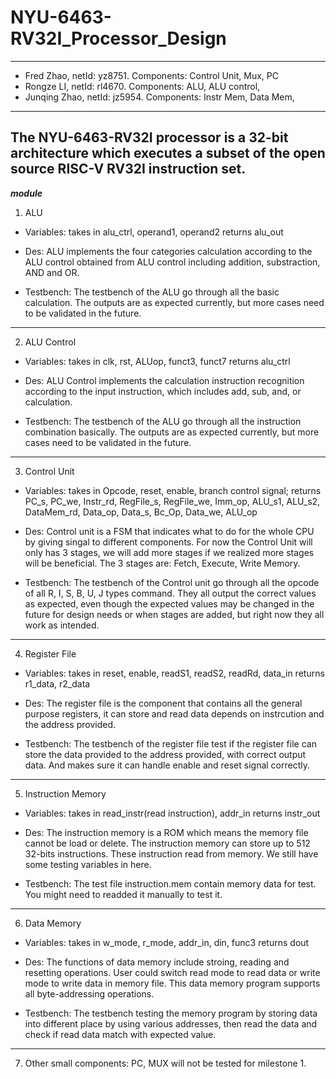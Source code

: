 # NYU-6463-RV32I_Processor_Design

---

- Fred Zhao, netId: yz8751. Components: Control Unit, Mux, PC 
- Rongze LI, netId: rl4670. Components: ALU, ALU control, 
- Junqing Zhao, netId: jz5954.  Components: Instr Mem, Data Mem, 
---
The NYU-6463-RV32I processor is a 32-bit architecture which executes a subset of the open source RISC-V RV32I
instruction set. 
---
***module***
1. ALU 
- Variables:
takes in alu_ctrl, operand1, operand2
returns alu_out

- Des:
ALU implements the four categories calculation according to the ALU control obtained from ALU control including addition, substraction, AND and OR.

- Testbench:
The testbench of the ALU go through all the basic calculation. The outputs are as expected currently, but more cases need to be validated in the future.

---
2. ALU Control 
- Variables:
takes in clk, rst, ALUop, funct3, funct7
returns alu_ctrl

- Des:
ALU Control implements the calculation instruction recognition according to the input instruction, which includes add, sub, and, or calculation.

- Testbench:
The testbench of the ALU go through all the instruction combination basically. The outputs are as expected currently, but more cases need to be validated in the future.

---
3. Control Unit 
- Variables: 
takes in Opcode, reset, enable, branch control signal;
returns PC_s, PC_we, Instr_rd, RegFile_s, RegFile_we, Imm_op, ALU_s1, ALU_s2, DataMem_rd, Data_op, Data_s, Bc_Op, Data_we, ALU_op

- Des: 
Control unit is a FSM that indicates what to do for the whole CPU by giving singal to different components. 
For now the Control Unit will only has 3 stages, we will add more stages if we realized more stages will be beneficial. 
The 3 stages are: Fetch, Execute, Write Memory.

- Testbench: 
The testbench of the Control unit go through all the opcode of all R, I, S, B, U, J types command. They all output the correct values as expected, even though the expected values may be changed in the future for design needs or when stages are added, but right now they all work as intended.  

---
4. Register File
- Variables: 
takes in reset, enable, readS1, readS2, readRd, data_in
returns r1_data, r2_data

- Des: 
The register file is the component that contains all the general purpose registers, it can store and read data depends on instrcution and the address provided. 

- Testbench: 
The testbench of the register file test if the register file can store the data provided to the address provided, with correct output data. And makes sure it can handle enable and reset signal correctly. 

---
5. Instruction Memory 
- Variables:
takes in read_instr(read instruction), addr_in
returns instr_out

- Des:
The instruction memory is a ROM which means the memory file cannot be load or delete. The instruction memory can store up to 512 32-bits instructions. These instruction read from memory. We still have some testing variables in here. 

- Testbench:
The test file instruction.mem contain memory data for test. You might need to readded it manually to test it.

---
6. Data Memory
- Variables:
takes in w_mode, r_mode, addr_in, din, func3
returns dout

- Des:
The functions of data memory include stroing, reading and resetting operations. User could switch read mode to read data or write mode to write data in memory file. This data memory program supports all byte-addressing operations.

- Testbench:
The testbench testing the memory program by storing data into different place by using various addresses, then read the data and check if read data match with expected value. 

---
7. Other small components: PC, MUX will not be tested for milestone 1. 

